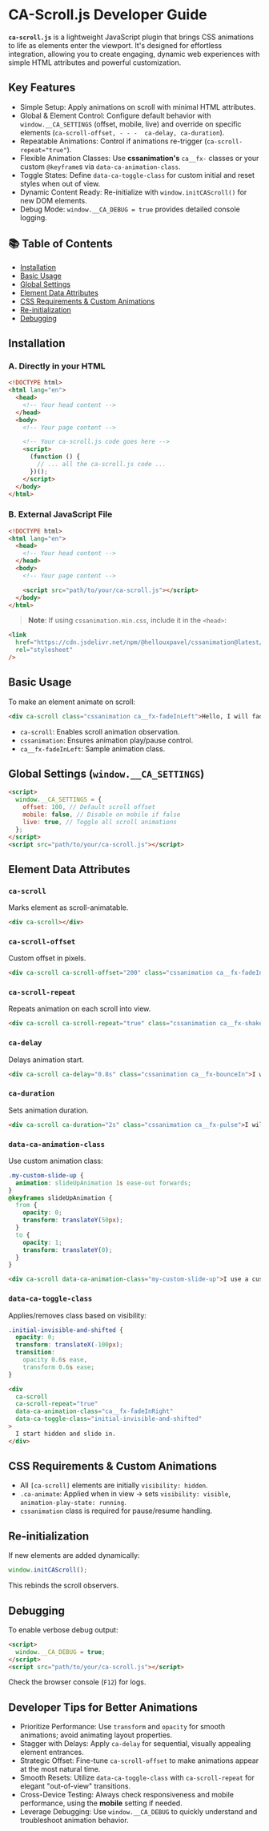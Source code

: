 # CA-Scroll.js Developer Guide

**`ca-scroll.js`** is a lightweight JavaScript plugin that brings CSS animations to life as elements enter the viewport. It's designed for effortless integration, allowing you to create engaging, dynamic web experiences with simple HTML attributes and powerful customization.

## Key Features

- Simple Setup: Apply animations on scroll with minimal HTML attributes.
- Global & Element Control: Configure default behavior with `window.__CA_SETTINGS` (offset, mobile, live) and override on specific elements (`ca-scroll-offset, - - -  ca-delay, ca-duration`).
- Repeatable Animations: Control if animations re-trigger (`ca-scroll-repeat="true"`).
- Flexible Animation Classes: Use **cssanimation's** `ca__fx-` classes or your custom `@keyframe`s via `data-ca-animation-class`.
- Toggle States: Define `data-ca-toggle-class` for custom initial and reset styles when out of view.
- Dynamic Content Ready: Re-initialize with `window.initCAScroll()` for new DOM elements.
- Debug Mode: `window.__CA_DEBUG = true` provides detailed console logging.

## 📚 Table of Contents

- [Installation](#installation)
- [Basic Usage](#basic-usage)
- [Global Settings](#global-settings-windowca_settings)
- [Element Data Attributes](#element-data-attributes)
- [CSS Requirements & Custom Animations](#css-requirements--custom-animations)
- [Re-initialization](#re-initialization)
- [Debugging](#debugging)

## Installation

### A. Directly in your HTML

```html
<!DOCTYPE html>
<html lang="en">
  <head>
    <!-- Your head content -->
  </head>
  <body>
    <!-- Your page content -->

    <!-- Your ca-scroll.js code goes here -->
    <script>
      (function () {
        // ... all the ca-scroll.js code ...
      })();
    </script>
  </body>
</html>
```

### B. External JavaScript File

```html
<!DOCTYPE html>
<html lang="en">
  <head>
    <!-- Your head content -->
  </head>
  <body>
    <!-- Your page content -->

    <script src="path/to/your/ca-scroll.js"></script>
  </body>
</html>
```

> **Note**: If using `cssanimation.min.css`, include it in the `<head>`:

```html
<link
  href="https://cdn.jsdelivr.net/npm/@hellouxpavel/cssanimation@latest/dist/cssanimation.min.css"
  rel="stylesheet"
/>
```

## Basic Usage

To make an element animate on scroll:

```html
<div ca-scroll class="cssanimation ca__fx-fadeInLeft">Hello, I will fade in from the left!</div>
```

- `ca-scroll`: Enables scroll animation observation.
- `cssanimation`: Ensures animation play/pause control.
- `ca__fx-fadeInLeft`: Sample animation class.

## Global Settings (`window.__CA_SETTINGS`)

```html
<script>
  window.__CA_SETTINGS = {
    offset: 100, // Default scroll offset
    mobile: false, // Disable on mobile if false
    live: true, // Toggle all scroll animations
  };
</script>
<script src="path/to/your/ca-scroll.js"></script>
```

## Element Data Attributes

### `ca-scroll`

Marks element as scroll-animatable.

```html
<div ca-scroll></div>
```

### `ca-scroll-offset`

Custom offset in pixels.

```html
<div ca-scroll ca-scroll-offset="200" class="cssanimation ca__fx-fadeIn">Animates when 200px from bottom.</div>
```

### `ca-scroll-repeat`

Repeats animation on each scroll into view.

```html
<div ca-scroll ca-scroll-repeat="true" class="cssanimation ca__fx-shakeX">I will shake every time!</div>
```

### `ca-delay`

Delays animation start.

```html
<div ca-scroll ca-delay="0.8s" class="cssanimation ca__fx-bounceIn">I will bounce in after 0.8s.</div>
```

### `ca-duration`

Sets animation duration.

```html
<div ca-scroll ca-duration="2s" class="cssanimation ca__fx-pulse">I will pulse for 2 seconds.</div>
```

### `data-ca-animation-class`

Use custom animation class:

```css
.my-custom-slide-up {
  animation: slideUpAnimation 1s ease-out forwards;
}
@keyframes slideUpAnimation {
  from {
    opacity: 0;
    transform: translateY(50px);
  }
  to {
    opacity: 1;
    transform: translateY(0);
  }
}
```

```html
<div ca-scroll data-ca-animation-class="my-custom-slide-up">I use a custom animation.</div>
```

### `data-ca-toggle-class`

Applies/removes class based on visibility:

```css
.initial-invisible-and-shifted {
  opacity: 0;
  transform: translateX(-100px);
  transition:
    opacity 0.6s ease,
    transform 0.6s ease;
}
```

```html
<div
  ca-scroll
  ca-scroll-repeat="true"
  data-ca-animation-class="ca__fx-fadeInRight"
  data-ca-toggle-class="initial-invisible-and-shifted"
>
  I start hidden and slide in.
</div>
```

## CSS Requirements & Custom Animations

- All `[ca-scroll]` elements are initially `visibility: hidden`.
- `.ca-animate`: Applied when in view → sets `visibility: visible`, `animation-play-state: running`.
- `cssanimation` class is required for pause/resume handling.

## Re-initialization

If new elements are added dynamically:

```js
window.initCAScroll();
```

This rebinds the scroll observers.

## Debugging

To enable verbose debug output:

```html
<script>
  window.__CA_DEBUG = true;
</script>
<script src="path/to/your/ca-scroll.js"></script>
```

Check the browser console (`F12`) for logs.

## Developer Tips for Better Animations

- Prioritize Performance: Use `transform` and `opacity` for smooth animations; avoid animating layout properties.
- Stagger with Delays: Apply `ca-delay` for sequential, visually appealing element entrances.
- Strategic Offset: Fine-tune `ca-scroll-offset` to make animations appear at the most natural time.
- Smooth Resets: Utilize `data-ca-toggle-class` with `ca-scroll-repeat` for elegant "out-of-view" transitions.
- Cross-Device Testing: Always check responsiveness and mobile performance, using the **mobile** setting if needed.
- Leverage Debugging: Use `window.__CA_DEBUG` to quickly understand and troubleshoot animation behavior.
